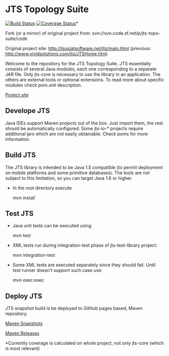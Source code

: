 JTS Topology Suite
==================

[![Build Status](https://travis-ci.org/metteo/jts.svg?branch=master)](https://travis-ci.org/metteo/jts)
[![Coverage Status](https://coveralls.io/repos/metteo/jts/badge.png)](https://coveralls.io/r/metteo/jts)*

Fork (or a mirror) of original project from: svn://svn.code.sf.net/p/jts-topo-suite/code

Original project site: http://tsusiatsoftware.net/jts/main.html (previous: http://www.vividsolutions.com/jts/JTSHome.htm)
     
Welcome to the repository for the JTS Topology Suite.
JTS essentially consists of several Java modules,
each one corresponding to a separate JAR file.
Only jts-core is necessary to use the library in an application.
The others are external tools or optional extensions. To
read more about specific modules check pom.xml description.

[Project site](http://metteo.github.io/jts/web/index.html)

Develope JTS
------------
Java IDEs support Maven projects out of the box. Just import them, the rest should be automatically configured. Some jts-io-* projects require additional jars which are not easily obtainable. Check poms for more information.

Build JTS
---------
The JTS library is intended to be Java 1.5 compatible (to permit deployment on mobile platforms and some primitive databases). The tools are not subject to this limitation, so you can target Java 1.6 or higher.

* In the root directory execute

  mvn install

Test JTS
--------
* Java unit tests can be executed using
 
  mvn test

* XML tests run during integration-test phase of jts-test-library project:

  mvn integration-test
  
* Some XML tests are executed separately since they should fail. Until
test runner doesn't support such case use:

  mvn exec:exec

Deploy JTS
----------
JTS snapshot build is be deployed to GitHub pages based, Maven repository.

[Maven Snapshots](http://metteo.github.io/jts/maven/snapshots)

[Maven Releases](http://metteo.github.io/jts/maven/releases)

\*Currently coverage is calculated on whole project, not only jts-core (which is most relevant)
